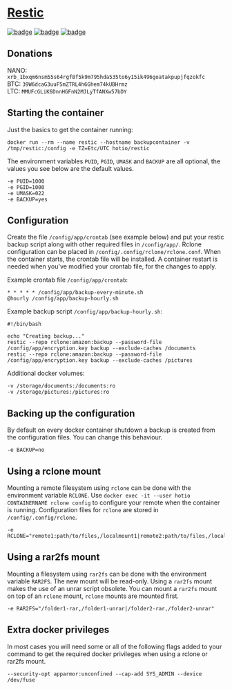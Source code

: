 # [Restic](https://github.com/restic/restic)

[![badge](https://images.microbadger.com/badges/image/hotio/restic.svg)](https://microbadger.com/images/hotio/restic "Get your own image badge on microbadger.com")
[![badge](https://images.microbadger.com/badges/version/hotio/restic.svg)](https://microbadger.com/images/hotio/restic "Get your own version badge on microbadger.com")
[![badge](https://images.microbadger.com/badges/commit/hotio/restic.svg)](https://microbadger.com/images/hotio/restic "Get your own commit badge on microbadger.com")

## Donations

NANO: `xrb_1bxqm6nsm55s64rgf8f5k9m795hda535to6y15ik496goatakpupjfqzokfc`  
BTC: `39W6dcaG3uuF5mZTRL4h6Ghem74kUBHrmz`  
LTC: `MMUFcGLiK6DnnHGFnN2MJLyTfANXw57bDY`

## Starting the container

Just the basics to get the container running:

```shell
docker run --rm --name restic --hostname backupcontainer -v /tmp/restic:/config -e TZ=Etc/UTC hotio/restic
```

The environment variables `PUID`, `PGID`, `UMASK` and `BACKUP` are all optional, the values you see below are the default values.

```shell
-e PUID=1000
-e PGID=1000
-e UMASK=022
-e BACKUP=yes
```

## Configuration

Create the file `/config/app/crontab` (see example below) and put your restic backup script along with other required files in `/config/app/`. Rclone configuration can be placed in `/config/.config/rclone/rclone.conf`. When the container starts, the crontab file will be installed. A container restart is needed when you've modified your crontab file, for the changes to apply.

Example crontab file `/config/app/crontab`:

```shell
* * * * * /config/app/backup-every-minute.sh
@hourly /config/app/backup-hourly.sh
```

Example backup script `/config/app/backup-hourly.sh`:

```shell
#!/bin/bash

echo "Creating backup..."
restic --repo rclone:amazon:backup --password-file /config/app/encryption.key backup --exclude-caches /documents
restic --repo rclone:amazon:backup --password-file /config/app/encryption.key backup --exclude-caches /pictures
```

Additional docker volumes:

```shell
-v /storage/documents:/documents:ro
-v /storage/pictures:/pictures:ro
```

## Backing up the configuration

By default on every docker container shutdown a backup is created from the configuration files. You can change this behaviour.

```shell
-e BACKUP=no
```

## Using a rclone mount

Mounting a remote filesystem using `rclone` can be done with the environment variable `RCLONE`. Use `docker exec -it --user hotio CONTAINERNAME rclone config` to configure your remote when the container is running. Configuration files for `rclone` are stored in `/config/.config/rclone`.

```shell
-e RCLONE="remote1:path/to/files,/localmount1|remote2:path/to/files,/localmount2"
```

## Using a rar2fs mount

Mounting a filesystem using `rar2fs` can be done with the environment variable `RAR2FS`. The new mount will be read-only. Using a `rar2fs` mount makes the use of an unrar script obsolete. You can mount a `rar2fs` mount on top of an `rclone` mount, `rclone` mounts are mounted first.

```shell
-e RAR2FS="/folder1-rar,/folder1-unrar|/folder2-rar,/folder2-unrar"
```

## Extra docker privileges

In most cases you will need some or all of the following flags added to your command to get the required docker privileges when using a rclone or rar2fs mount.

```shell
--security-opt apparmor:unconfined --cap-add SYS_ADMIN --device /dev/fuse
```
